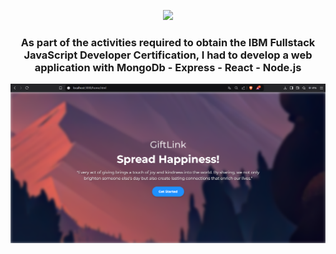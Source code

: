 <p align="center">
  <a href="https://github.com/DenverCoder1/readme-typing-svg"><img src="https://readme-typing-svg.herokuapp.com?font=Time+New+Roman&color=cyan&size=25&center=true&vCenter=true&width=600&height=100&lines=GiftLink;++;MongoDB+Express+React+NodeJS"></a>
</p>
<h3 align="center"><b>As part of the activities required to obtain the IBM Fullstack JavaScript Developer Certification, I had to develop a web application with  MongoDb - Express - React - Node.js </b></h3>
<!--  -->

![VISION E INTELIGENCIA ARTIFICIAL](https://github.com/alejandro99apple/fullstack-capstone-project/blob/main/landing_page.png)

